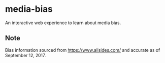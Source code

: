 # media-bias

An interactive web experience to learn about media bias.

## Note

Bias information sourced from https://www.allsides.com/ and accurate
as of September 12, 2017.
